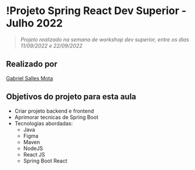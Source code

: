 # !Projeto Spring React Dev Superior - Julho 2022
>  *Projeto realizado na semana de workshop dev superior, entre os dias 11/09/2022 e 22/09/2022*

## Realizado por
[Gabriel Salles Mota](https://www.linkedin.com/in/gabrielsallesmota/)


## Objetivos do projeto para esta aula
- Criar projeto backend e frontend
- Aprimorar tecnicas de Spring Boot 
- Tecnologias abordadas:
    - Java
    - Figma
    - Maven
    - NodeJS
    - React JS
    - Spring Boot React